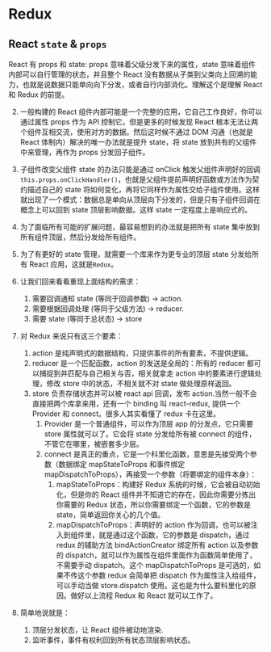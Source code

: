 # Redux

## React `state` & `props`

React 有 props 和 state:
props 意味着父级分发下来的属性，state 意味着组件内部可以自行管理的状态，并且整个 React 没有数据从子类到父类向上回溯的能力，也就是说数据只能单向向下分发，或者自行内部消化。理解这个是理解 React 和 Redux 的前提。

2. 一般构建的 React 组件内部可能是一个完整的应用，它自己工作良好，你可以通过属性 props 作为 API 控制它。但是更多的时候发现 React 根本无法让两个组件互相交流，使用对方的数据。然后这时候不通过 DOM 沟通（也就是 React 体制内）解决的唯一办法就是提升 state，将 state 放到共有的父组件中来管理，再作为 props 分发回子组件。

3. 子组件改变父组件 state 的办法只能是通过 onClick 触发父组件声明好的回调`this.props.onClickHandler()`，也就是父组件提前声明好函数或方法作为契约描述自己的 state 将如何变化，再将它同样作为属性交给子组件使用。这样就出现了一个模式：数据总是单向从顶层向下分发的，但是只有子组件回调在概念上可以回到 state 顶层影响数据。这样 state 一定程度上是响应式的。

4. 为了面临所有可能的扩展问题，最容易想到的办法就是把所有 state 集中放到所有组件顶层，然后分发给所有组件。
5. 为了有更好的 state 管理，就需要一个库来作为更专业的顶层 state 分发给所有 React 应用，这就是`Redux`。
6. 让我们回来看看重现上面结构的需求：
   1. 需要回调通知 state (等同于回调参数) -> action.
   2. 需要根据回调处理 (等同于父级方法) -> reducer.
   3. 需要 state (等同于总状态) -> store
7. 对 Redux 来说只有这三个要素：
   1. action 是纯声明式的数据结构，只提供事件的所有要素，不提供逻辑。
   2. reducer 是一个匹配函数，action 的发送是全局的：所有的 reducer 都可以捕捉到并匹配与自己相关与否，相关就拿走 action 中的要素进行逻辑处理，修改 store 中的状态，不相关就不对 state 做处理原样返回。
   3. store 负责存储状态并可以被 react api 回调，发布 action.当然一般不会直接把两个库拿来用，还有一个 binding 叫 react-redux, 提供一个 Provider 和 connect。很多人其实看懂了 redux 卡在这里。
      1. Provider 是一个普通组件，可以作为顶层 app 的分发点，它只需要 store 属性就可以了。它会将 state 分发给所有被 connect 的组件，不管它在哪里，被嵌套多少层。
      2. connect 是真正的重点，它是一个科里化函数，意思是先接受两个参数（数据绑定 mapStateToProps 和事件绑定 mapDispatchToProps），再接受一个参数（将要绑定的组件本身）：
         1. mapStateToProps：构建好 Redux 系统的时候，它会被自动初始化，但是你的 React 组件并不知道它的存在，因此你需要分拣出你需要的 Redux 状态，所以你需要绑定一个函数，它的参数是 state，简单返回你关心的几个值。
         2. mapDispatchToProps：声明好的 action 作为回调，也可以被注入到组件里，就是通过这个函数，它的参数是 dispatch，通过 redux 的辅助方法 bindActionCreator 绑定所有 action 以及参数的 dispatch，就可以作为属性在组件里面作为函数简单使用了，不需要手动 dispatch。这个 mapDispatchToProps 是可选的，如果不传这个参数 redux 会简单把 dispatch 作为属性注入给组件，可以手动当做 store.dispatch 使用。这也是为什么要科里化的原因。做好以上流程 Redux 和 React 就可以工作了。
8. 简单地说就是：
   1. 顶层分发状态，让 React 组件被动地渲染.
   2. 监听事件，事件有权利回到所有状态顶层影响状态。
